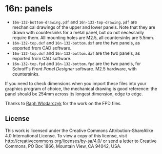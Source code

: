 # 16n: panels

- `16n-132-bottom-drawing.pdf` and `16n-132-top-drawing.pdf` are mechanical drawings of the upper and lower panels. Note that they are drawn with countersinks for a metal panel, but do not necessarily require them. All mounting holes are M2.5, all countersinks are 5.5mm.
- `16n-132-top.dxf` and `16n-132-bottom.dxf` are the two panels, as exported from CAD software.
- `16n-132-top.dxf` and `16n-132-bottom.dxf` are the two panels, as exported from CAD software.
- `16n-132-top.fpd` and `16n-132-bottom.fpd` are the two panels, for Schroff's _Front Panel Designer_ software. M2.5 hardware, with countersinks.

If you need to check dimensions when you import these files into your graphics program of choice, the mechanical drawing is good reference: the panel should be 254mm across its longest dimension, edge to edge.

Thanks to [Raph Wlodarczyk](https://github.com/altitude909) for the work on the FPD files.

## License

This work is licensed under the Creative Commons Attribution-ShareAlike 4.0 International License. To view a copy of this license, visit http://creativecommons.org/licenses/by-sa/4.0/ or send a letter to Creative Commons, PO Box 1866, Mountain View, CA 94042, USA.
